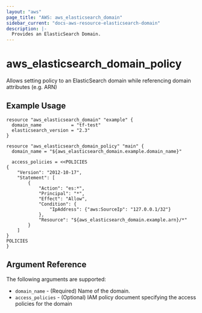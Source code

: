 ```yaml
---
layout: "aws"
page_title: "AWS: aws_elasticsearch_domain"
sidebar_current: "docs-aws-resource-elasticsearch-domain"
description: |-
  Provides an ElasticSearch Domain.
---
```


# aws_elasticsearch_domain_policy

Allows setting policy to an ElasticSearch domain while referencing domain attributes (e.g. ARN)

## Example Usage

```hcl
resource "aws_elasticsearch_domain" "example" {
  domain_name           = "tf-test"
  elasticsearch_version = "2.3"
}

resource "aws_elasticsearch_domain_policy" "main" {
  domain_name = "${aws_elasticsearch_domain.example.domain_name}"

  access_policies = <<POLICIES
{
    "Version": "2012-10-17",
    "Statement": [
        {
            "Action": "es:*",
            "Principal": "*",
            "Effect": "Allow",
            "Condition": {
                "IpAddress": {"aws:SourceIp": "127.0.0.1/32"}
            },
            "Resource": "${aws_elasticsearch_domain.example.arn}/*"
        }
    ]
}
POLICIES
}
```

## Argument Reference

The following arguments are supported:

* `domain_name` - (Required) Name of the domain.
* `access_policies` - (Optional) IAM policy document specifying the access policies for the domain
